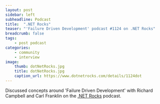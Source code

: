```yaml
---
layout: post
sidebar: left
subheadline: Podcast
title:  ".NET Rocks"
teaser: "'Failure Driven Development' podcast #1124 on .NET Rocks"
breadcrumb: false
tags:
    - post podcast
categories:
    - community
    - interview
image:
    thumb: dotNetRocks.jpg
    title: dotNetRocks.jpg
    caption_url: https://www.dotnetrocks.com/details/1124dot
---
```

Discussed concepts around 'Failure Driven Development' with Richard Campbell and Carl Franklin on the <a href='https://www.dotnetrocks.com/details/1124' target='new'>.NET Rocks</a> podcast.

